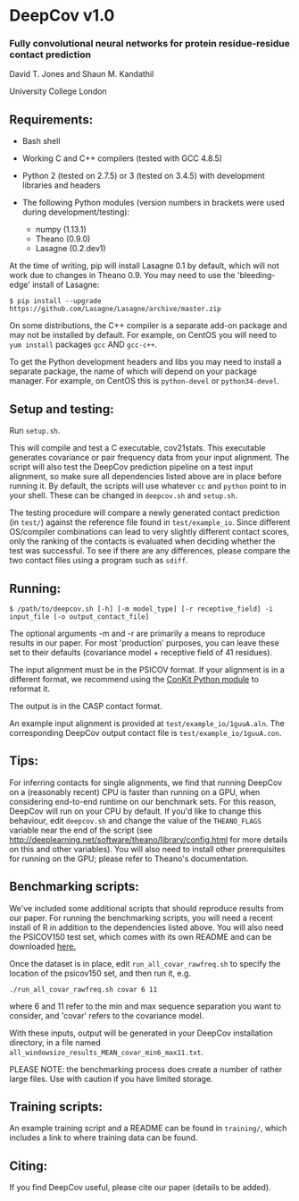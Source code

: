 # DeepCov v1.0
### Fully convolutional neural networks for protein residue-residue contact prediction

David T. Jones and Shaun M. Kandathil

University College London

Requirements:
-------------
- Bash shell
- Working C and C++ compilers (tested with GCC 4.8.5)
- Python 2 (tested on 2.7.5) or 3 (tested on 3.4.5) with development libraries and headers

- The following Python modules (version numbers in brackets were used during development/testing):
  - numpy (1.13.1)
  - Theano (0.9.0)
  - Lasagne (0.2.dev1)

At the time of writing, pip will install Lasagne 0.1 by default, which will not work due to changes in Theano 0.9. You may need to use the 'bleeding-edge' install of Lasagne:

`$ pip install --upgrade https://github.com/Lasagne/Lasagne/archive/master.zip`

On some distributions, the C++ compiler is a separate add-on package and may not be installed by default. For example, on CentOS you will need to `yum install` packages `gcc` AND `gcc-c++`.

To get the Python development headers and libs you may need to install a separate package, the name of which will depend on your package manager. For example, on CentOS this is `python-devel` or `python34-devel`.

Setup and testing:
------------------
Run `setup.sh`.

This will compile and test a C executable, cov21stats. This executable generates covariance or pair frequency data from your input alignment.
The script will also test the DeepCov prediction pipeline on a test input alignment, so make sure all dependencies listed above are in place before running it. By default, the scripts will use whatever `cc` and `python` point to in your shell. These can be changed in `deepcov.sh` and `setup.sh`.

The testing procedure will compare a newly generated contact prediction (in `test/`) against the reference file found in `test/example_io`. Since different OS/compiler combinations can lead to very slightly different contact scores, only the ranking of the contacts is evaluated when deciding whether the test was successful. To see if there are any differences, please compare the two contact files using a program such as `sdiff`.

Running:
--------
`$ /path/to/deepcov.sh [-h] [-m model_type] [-r receptive_field] -i input_file [-o output_contact_file]`

The optional arguments -m and -r are primarily a means to reproduce results in our paper. For most 'production' purposes, you can leave these set to their defaults (covariance model + receptive field of 41 residues).

The input alignment must be in the PSICOV format. If your alignment is in a different format, we recommend using the [ConKit Python module](https://pypi.python.org/pypi/conkit) to reformat it.

The output is in the CASP contact format.

An example input alignment is provided at `test/example_io/1guuA.aln`. The corresponding DeepCov output contact file is `test/example_io/1guuA.con`.

Tips:
-----
For inferring contacts for single alignments, we find that running DeepCov on a (reasonably recent) CPU is faster than running on a GPU, when considering end-to-end runtime on our benchmark sets. For this reason, DeepCov will run on your CPU by default. If you'd like to change this behaviour, edit `deepcov.sh` and change the value of the `THEANO_FLAGS` variable near the end of the script (see http://deeplearning.net/software/theano/library/config.html for more details on this and other variables). You will also need to install other prerequisites for running on the GPU; please refer to Theano's documentation.

Benchmarking scripts:
------
We've included some additional scripts that should reproduce results from our paper.
For running the benchmarking scripts, you will need a recent install of R in addition to the dependencies listed above.
You will also need the PSICOV150 test set, which comes with its own README and can be downloaded [here.](http://bioinfadmin.cs.ucl.ac.uk/downloads/contact_pred_datasets/)

Once the dataset is in place, edit `run_all_covar_rawfreq.sh` to specify the location of the psicov150 set, and then run it, e.g.

`./run_all_covar_rawfreq.sh covar 6 11`

where 6 and 11 refer to the min and max sequence separation you want to consider, and 'covar' refers to the covariance model.

With these inputs, output will be generated in your DeepCov installation directory, in a file named `all_windowsize_results_MEAN_covar_min6_max11.txt`.

PLEASE NOTE: the benchmarking process does create a number of rather large files. Use with caution if you have limited storage.

Training scripts:
-------
An example training script and a README can be found in `training/`, which includes a link to where training data can be found. 

Citing:
-------
If you find DeepCov useful, please cite our paper (details to be added).
